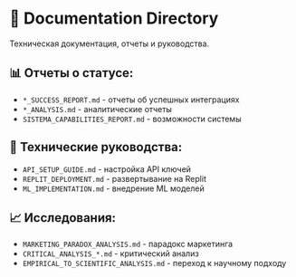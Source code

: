 # 📁 Documentation Directory

Техническая документация, отчеты и руководства.

## 📊 Отчеты о статусе:
- `*_SUCCESS_REPORT.md` - отчеты об успешных интеграциях
- `*_ANALYSIS.md` - аналитические отчеты
- `SISTEMA_CAPABILITIES_REPORT.md` - возможности системы

## 🔧 Технические руководства:
- `API_SETUP_GUIDE.md` - настройка API ключей
- `REPLIT_DEPLOYMENT.md` - развертывание на Replit
- `ML_IMPLEMENTATION.md` - внедрение ML моделей

## 📈 Исследования:
- `MARKETING_PARADOX_ANALYSIS.md` - парадокс маркетинга
- `CRITICAL_ANALYSIS_*.md` - критический анализ
- `EMPIRICAL_TO_SCIENTIFIC_ANALYSIS.md` - переход к научному подходу